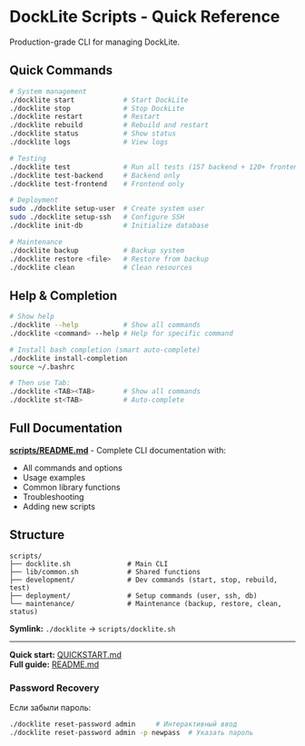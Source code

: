 # DockLite Scripts - Quick Reference

Production-grade CLI for managing DockLite.

## Quick Commands

```bash
# System management
./docklite start            # Start DockLite
./docklite stop             # Stop DockLite
./docklite restart          # Restart
./docklite rebuild          # Rebuild and restart
./docklite status           # Show status
./docklite logs             # View logs

# Testing
./docklite test             # Run all tests (157 backend + 120+ frontend)
./docklite test-backend     # Backend only
./docklite test-frontend    # Frontend only

# Deployment
sudo ./docklite setup-user  # Create system user
sudo ./docklite setup-ssh   # Configure SSH
./docklite init-db          # Initialize database

# Maintenance
./docklite backup           # Backup system
./docklite restore <file>   # Restore from backup
./docklite clean            # Clean resources
```

## Help & Completion

```bash
# Show help
./docklite --help           # Show all commands
./docklite <command> --help # Help for specific command

# Install bash completion (smart auto-complete)
./docklite install-completion
source ~/.bashrc

# Then use Tab:
./docklite <TAB><TAB>       # Show all commands
./docklite st<TAB>          # Auto-complete
```

## Full Documentation

**[scripts/README.md](mdc:scripts/README.md)** - Complete CLI documentation with:
- All commands and options
- Usage examples
- Common library functions
- Troubleshooting
- Adding new scripts

## Structure

```
scripts/
├── docklite.sh              # Main CLI
├── lib/common.sh            # Shared functions
├── development/             # Dev commands (start, stop, rebuild, test)
├── deployment/              # Setup commands (user, ssh, db)
└── maintenance/             # Maintenance (backup, restore, clean, status)
```

**Symlink:** `./docklite` → `scripts/docklite.sh`

---

**Quick start:** [QUICKSTART.md](mdc:QUICKSTART.md)  
**Full guide:** [README.md](mdc:README.md)


### Password Recovery

Если забыли пароль:

```bash
./docklite reset-password admin     # Интерактивный ввод
./docklite reset-password admin -p newpass  # Указать пароль
```
